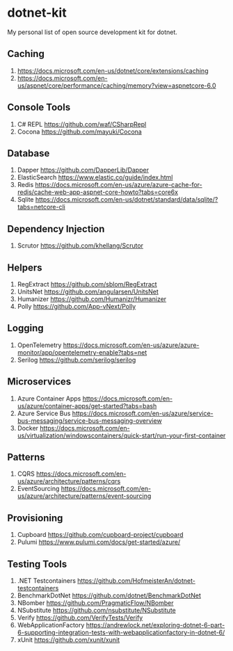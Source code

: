 # dotnet-kit

My personal list of open source development kit for dotnet. 

## Caching
1. https://docs.microsoft.com/en-us/dotnet/core/extensions/caching
2. https://docs.microsoft.com/en-us/aspnet/core/performance/caching/memory?view=aspnetcore-6.0

## Console Tools
1. C# REPL https://github.com/waf/CSharpRepl
2. Cocona https://github.com/mayuki/Cocona

## Database
1. Dapper https://github.com/DapperLib/Dapper
2. ElasticSearch https://www.elastic.co/guide/index.html
3. Redis https://docs.microsoft.com/en-us/azure/azure-cache-for-redis/cache-web-app-aspnet-core-howto?tabs=core6x
4. Sqlite https://docs.microsoft.com/en-us/dotnet/standard/data/sqlite/?tabs=netcore-cli

## Dependency Injection
1. Scrutor https://github.com/khellang/Scrutor

## Helpers
1. RegExtract https://github.com/sblom/RegExtract
2. UnitsNet https://github.com/angularsen/UnitsNet
3. Humanizer https://github.com/Humanizr/Humanizer
4. Polly https://github.com/App-vNext/Polly

## Logging
1. OpenTelemetry https://docs.microsoft.com/en-us/azure/azure-monitor/app/opentelemetry-enable?tabs=net
2. Serilog https://github.com/serilog/serilog

## Microservices
1. Azure Container Apps https://docs.microsoft.com/en-us/azure/container-apps/get-started?tabs=bash
2. Azure Service Bus https://docs.microsoft.com/en-us/azure/service-bus-messaging/service-bus-messaging-overview
3. Docker https://docs.microsoft.com/en-us/virtualization/windowscontainers/quick-start/run-your-first-container

## Patterns
1. CQRS https://docs.microsoft.com/en-us/azure/architecture/patterns/cqrs
2. EventSourcing https://docs.microsoft.com/en-us/azure/architecture/patterns/event-sourcing

## Provisioning
1. Cupboard https://github.com/cupboard-project/cupboard
2. Pulumi https://www.pulumi.com/docs/get-started/azure/

## Testing Tools
1. .NET Testcontainers https://github.com/HofmeisterAn/dotnet-testcontainers
2. BenchmarkDotNet https://github.com/dotnet/BenchmarkDotNet
3. NBomber https://github.com/PragmaticFlow/NBomber
4. NSubstitute https://github.com/nsubstitute/NSubstitute
5. Verify https://github.com/VerifyTests/Verify
6. WebApplicationFactory https://andrewlock.net/exploring-dotnet-6-part-6-supporting-integration-tests-with-webapplicationfactory-in-dotnet-6/
7. xUnit https://github.com/xunit/xunit
